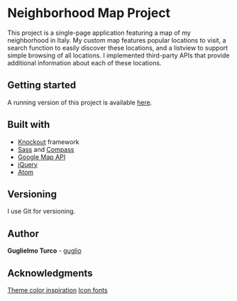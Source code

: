 # Neighborhood Map Project

This project is a single-page application featuring a map of my neighborhood in Italy. My custom map features popular locations to visit, a search function to easily discover these locations, and a listview to support simple browsing of all locations. I implemented third-party APIs that provide additional information about each of these locations.

## Getting started

A running version of this project is available [here](...).

## Built with

* [Knockout](http://knockoutjs.com/) framework
* [Sass](http://sass-lang.com/) and [Compass](http://compass-style.org/)
* [Google Map API](https://developers.google.com/maps/)
* [jQuery](https://jquery.com/)
* [Atom](https://atom.io/)

## Versioning

I use Git for versioning.

## Author

**Guglielmo Turco** - [guglio](https://github.com/guglio)

## Acknowledgments

[Theme color inspiration](https://www.design-seeds.com/seasons/winter/winter-tones/)
[Icon fonts](https://icomoon.io)
